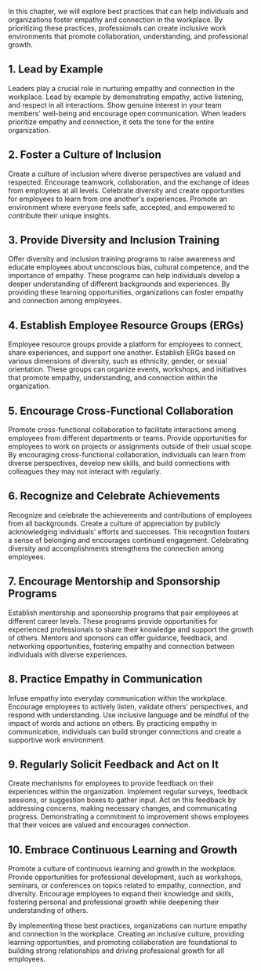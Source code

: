 
In this chapter, we will explore best practices that can help individuals and organizations foster empathy and connection in the workplace. By prioritizing these practices, professionals can create inclusive work environments that promote collaboration, understanding, and professional growth.

## 1\. Lead by Example

Leaders play a crucial role in nurturing empathy and connection in the workplace. Lead by example by demonstrating empathy, active listening, and respect in all interactions. Show genuine interest in your team members' well-being and encourage open communication. When leaders prioritize empathy and connection, it sets the tone for the entire organization.

## 2\. Foster a Culture of Inclusion

Create a culture of inclusion where diverse perspectives are valued and respected. Encourage teamwork, collaboration, and the exchange of ideas from employees at all levels. Celebrate diversity and create opportunities for employees to learn from one another's experiences. Promote an environment where everyone feels safe, accepted, and empowered to contribute their unique insights.

## 3\. Provide Diversity and Inclusion Training

Offer diversity and inclusion training programs to raise awareness and educate employees about unconscious bias, cultural competence, and the importance of empathy. These programs can help individuals develop a deeper understanding of different backgrounds and experiences. By providing these learning opportunities, organizations can foster empathy and connection among employees.

## 4\. Establish Employee Resource Groups (ERGs)

Employee resource groups provide a platform for employees to connect, share experiences, and support one another. Establish ERGs based on various dimensions of diversity, such as ethnicity, gender, or sexual orientation. These groups can organize events, workshops, and initiatives that promote empathy, understanding, and connection within the organization.

## 5\. Encourage Cross-Functional Collaboration

Promote cross-functional collaboration to facilitate interactions among employees from different departments or teams. Provide opportunities for employees to work on projects or assignments outside of their usual scope. By encouraging cross-functional collaboration, individuals can learn from diverse perspectives, develop new skills, and build connections with colleagues they may not interact with regularly.

## 6\. Recognize and Celebrate Achievements

Recognize and celebrate the achievements and contributions of employees from all backgrounds. Create a culture of appreciation by publicly acknowledging individuals' efforts and successes. This recognition fosters a sense of belonging and encourages continued engagement. Celebrating diversity and accomplishments strengthens the connection among employees.

## 7\. Encourage Mentorship and Sponsorship Programs

Establish mentorship and sponsorship programs that pair employees at different career levels. These programs provide opportunities for experienced professionals to share their knowledge and support the growth of others. Mentors and sponsors can offer guidance, feedback, and networking opportunities, fostering empathy and connection between individuals with diverse experiences.

## 8\. Practice Empathy in Communication

Infuse empathy into everyday communication within the workplace. Encourage employees to actively listen, validate others' perspectives, and respond with understanding. Use inclusive language and be mindful of the impact of words and actions on others. By practicing empathy in communication, individuals can build stronger connections and create a supportive work environment.

## 9\. Regularly Solicit Feedback and Act on It

Create mechanisms for employees to provide feedback on their experiences within the organization. Implement regular surveys, feedback sessions, or suggestion boxes to gather input. Act on this feedback by addressing concerns, making necessary changes, and communicating progress. Demonstrating a commitment to improvement shows employees that their voices are valued and encourages connection.

## 10\. Embrace Continuous Learning and Growth

Promote a culture of continuous learning and growth in the workplace. Provide opportunities for professional development, such as workshops, seminars, or conferences on topics related to empathy, connection, and diversity. Encourage employees to expand their knowledge and skills, fostering personal and professional growth while deepening their understanding of others.

By implementing these best practices, organizations can nurture empathy and connection in the workplace. Creating an inclusive culture, providing learning opportunities, and promoting collaboration are foundational to building strong relationships and driving professional growth for all employees.
